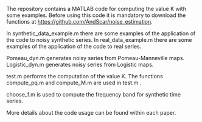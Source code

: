 The repository contains a MATLAB code for computing the value K with some examples.
Before using this code it is mandatory to download the functions at https://github.com/AndScar/noise_estimation.

In synthetic_data_example.m there are some examples of the application of the code to noisy synthetic series.
In real_data_example.m there are some examples of the application of the code to real series.

Pomeau_dyn.m generates noisy series from Pomeau-Manneville maps.
Logistic_dyn.m generates noisy series from Logistic maps.

test.m performs the computation of the value K. 
The functions compute_pq.m and compute_M.m are used in test.m .

choose_f.m is used to compute the frequency band for synthetic time series.

More details about the code usage can be found within each paper.
